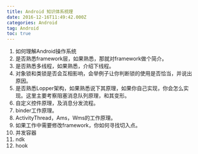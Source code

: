 ```yaml
---
title: Android 知识体系梳理
date: 2016-12-16T11:49:42.000Z
categories: Android
tag: Android
toc: true
---
```


1. 如何理解Android操作系统
2. 是否熟悉framework层，如果熟悉，那就对framework做个简介。
3. 是否熟悉多线程，如果熟悉，介绍下线程。
4. 对象锁和类锁是否会互相影响，会举例子让你判断锁的使用是否恰当，并说出原因。
5. 是否熟悉Lopper架构，如果熟悉说下其原理，如果你自己实现，你会怎么实现。这里主要考察阻塞消息队列原理，和其变形。
6. 自定义控件原理，及消息分发流程。
7. binder工作原理。
8. ActivityThread，Ams，Wms的工作原理。
9. 如果工作中需要修改framework，你如何寻找切入点。
10. 并发容器
11. ndk
12. hook
